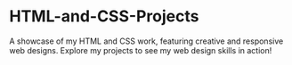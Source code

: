 # HTML-and-CSS-Projects
A showcase of my HTML and CSS work, featuring creative and responsive web designs. Explore my projects to see my web design skills in action!

